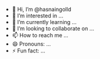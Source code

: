 - 👋 Hi, I’m @hasnaingolld
- 👀 I’m interested in ...
- 🌱 I’m currently learning ...
- 💞️ I’m looking to collaborate on ...
- 📫 How to reach me ...
- 😄 Pronouns: ...
- ⚡ Fun fact: ...

<!---
hasnaingolld/hasnaingolld is a ✨ special ✨ repository because its `README.md` (this file) appears on your GitHub profile.
You can click the Preview link to take a look at your changes.
--->
